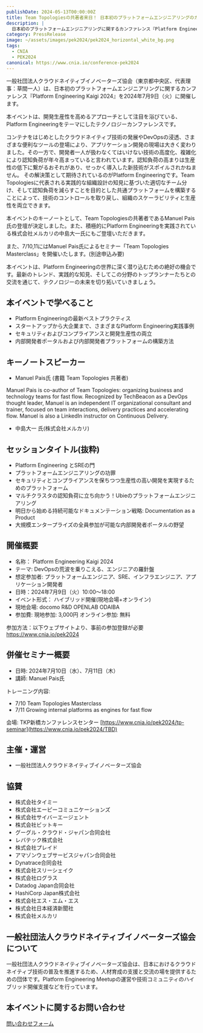 ```yaml
---
publishDate: 2024-05-13T00:00:00Z
title: Team Topologiesの共著者来日！ 日本初のプラットフォームエンジニアリングのカンファレンス『Platform Engineering Kaigi 2024』
description: |
  日本初のプラットフォームエンジニアリングに関するカンファレンス『Platform Engineering Kaigi 2024』を2024年7月9日（火）に開催します。本イベントは、開発生産性を高めるアプローチとして注目を浴びている、Platform Engineeringをテーマにしたテクノロジーカンファレンスです。
category: PressRelease
image: ~/assets/images/pek2024/pek2024_horizontal_white_bg.png
tags:
  - CNIA
  - PEK2024
canonical: https://www.cnia.io/conference-pek2024
---
```


一般社団法人クラウドネイティブイノベーターズ協会（東京都中央区、代表理事：草間一人）は、日本初のプラットフォームエンジニアリングに関するカンファレンス『Platform Engineering Kaigi 2024』を2024年7月9日（火）に開催します。

本イベントは、開発生産性を高めるアプローチとして注目を浴びている、Platform Engineeringをテーマにしたテクノロジーカンファレンスです。

コンテナをはじめとしたクラウドネイティブ技術の発展やDevOpsの浸透、さまざまな便利なツールの登場により、アプリケーション開発の現場は大きく変わりました。その一方で、開発者一人が扱わなくてはいけない技術の高度化、複雑化により認知負荷が年々高まっていると言われています。認知負荷の高まりは生産性の低下に繋がるおそれがあり、せっかく導入した新技術がスポイルされかねません。
その解決策として期待されているのがPlatform Engineeringです。Team Topologiesに代表される実践的な組織設計の知見に基づいた適切なチーム分け、そして認知負荷を減らすことを目的とした共通プラットフォームを構築することによって、技術のコントロールを取り戻し、組織のスケーラビリティと生産性を両立できます。

本イベントのキーノートとして、Team Topologiesの共著者であるManuel Pais氏の登壇が決定しました。また、積極的にPlatform Engineeringを実践されている株式会社メルカリの中島大一氏にもご登壇いただきます。

また、7/10,11にはManuel Pais氏によるセミナー「Team Topologies Masterclass」を開催いたします。(別途申込み要)

本イベントは、Platform Engineeringの世界に深く潜り込むための絶好の機会です。最新のトレンド、実践的な知見、そしてこの分野のトップランナーたちとの交流を通じて、テクノロジーの未来を切り拓いていきましょう。

## 本イベントで学べること
- Platform Engineeringの最新ベストプラクティス
- スタートアップから大企業まで、さまざまなPlatform Engineering実践事例
- セキュリティおよびコンプライアンスと開発生産性の両立
- 内部開発者ポータルおよび内部開発者プラットフォームの構築方法

## キーノートスピーカー
- Manuel Pais氏 (書籍 Team Topologies 共著者)

Manuel Pais is co-author of Team Topologies: organizing business and technology teams for fast flow. Recognized by TechBeacon as a DevOps thought leader, Manuel is an independent IT organizational consultant and trainer, focused on team interactions, delivery practices and accelerating flow. Manuel is also a LinkedIn instructor on Continuous Delivery.

- 中島大一 氏(株式会社メルカリ)

## セッションタイトル(抜粋)
- Platform Engineering とSREの門
- プラットフォームエンジニアリングの功罪
- セキュリティとコンプライアンスを保ちつつ生産性の高い開発を実現するためのプラットフォーム
- マルチクラスタの認知負荷に立ち向かう！Ubieのプラットフォームエンジニアリング
- 明日から始める持続可能なドキュメンテーション戦略: Documentation as a Product
- 大規模エンタープライズの全員参加が可能な内部開発者ポータルの野望

## 開催概要
- 名称： Platform Engineering Kaigi 2024
- テーマ: DevOpsの荒波を乗りこえる、エンジニアの羅針盤
- 想定参加者: プラットフォームエンジニア、SRE、インフラエンジニア、アプリケーション開発者
- 日時：2024年7月9日（火）10:00～18:00
- イベント形式： ハイブリッド開催(現地会場+オンライン)
- 現地会場: docomo R&D OPENLAB ODAIBA
- 参加費: 現地参加: 3,000円  オンライン参加: 無料

参加方法：以下ウェブサイトより、事前の参加登録が必要
https://www.cnia.io/pek2024

## 併催セミナー概要
- 日時: 2024年7月10日（水）、7月11日（木）
- 講師: Manuel Pais氏

トレーニング内容:

- 7/10 Team Topologies Masterclass
- 7/11 Growing internal platforms as engines for fast flow

会場: TKP新橋カンファレンスセンター
[https://www.cnia.io/pek2024/tp-seminar](https://www.cnia.io/pek2024/TBD)

## 主催・運営
- 一般社団法人クラウドネイティブイノベーターズ協会

## 協賛
- 株式会社タイミー
- 株式会社エーピーコミュニケーションズ
- 株式会社サイバーエージェント
- 株式会社ビットキー
- グーグル・クラウド・ジャパン合同会社
- レバテック株式会社
- 株式会社プレイド
- アマゾンウェブサービスジャパン合同会社
- Dynatrace合同会社
- 株式会社スリーシェイク
- 株式会社ログラス
- Datadog Japan合同会社
- HashiCorp Japan株式会社
- 株式会社エス・エム・エス
- 株式会社日本経済新聞社
- 株式会社メルカリ

## 一般社団法人クラウドネイティブイノベーターズ協会について
一般社団法人クラウドネイティブイノベーターズ協会は、日本におけるクラウドネイティブ技術の普及を推進するため、人材育成の支援と交流の場を提供するための団体です。Platform Engineering Meetupの運営や技術コミュニティのハイブリッド開催支援などを行っています。

## 本イベントに関するお問い合わせ
[問い合わせフォーム](https://docs.google.com/forms/d/e/1FAIpQLSeWL_-HO1KA06B3S1yT8Hrv1_gAQY5ws7hAuhSi_Vn4ySGcAg/viewform)